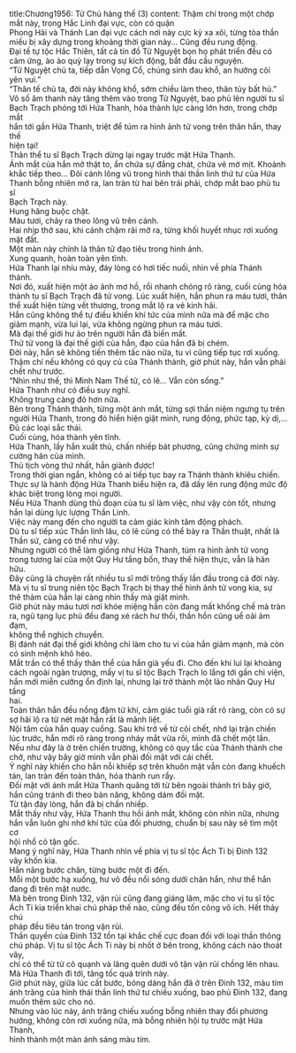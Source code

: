 title:Chương1956: Tử Chủ hàng thế (3)
content:
Thậm chí trong một chớp mắt này, trong Hắc Linh đại vực, còn có quận<br>Phong Hải và Thánh Lan đại vực cách nơi này cực kỳ xa xôi, từng tòa thần<br>miếu bị xây dựng trong khoảng thời gian này... Cũng đều rung động.<br>Đại tế tự tộc Hắc Thiên, tất cả tín đồ Tử Nguyệt bọn họ phát triển đều có<br>cảm ứng, ào ào quỳ lạy trong sự kích động, bắt đầu cầu nguyện.<br>“Tử Nguyệt chủ ta, tiếp dẫn Vọng Cổ, chúng sinh đau khổ, an hưởng cõi<br>yên vui.”<br>“Thân tế chủ ta, đời này không khổ, sớm chiều làm theo, thân tủy bất hủ.”<br>Vô số âm thanh này tăng thêm vào trong Tử Nguyệt, bao phủ lên người tu sĩ<br>Bạch Trạch phóng tới Hứa Thanh, hóa thành lực càng lớn hơn, trong chớp mắt<br>hắn tới gần Hứa Thanh, triệt để túm ra hình ảnh tử vong trên thân hắn, thay thế<br>hiện tại!<br>Thân thể tu sĩ Bạch Trạch dừng lại ngay trước mặt Hứa Thanh.<br>Ánh mắt của hắn mở thật to, ẩn chứa sự đắng chát, chứa vẻ mờ mịt. Khoảnh<br>khắc tiếp theo... Đôi cánh lông vũ trong hình thái thần linh thứ tư của Hứa<br>Thanh bỗng nhiên mở ra, lan tràn từ hai bên trái phải, chớp mắt bao phủ tu sĩ<br>Bạch Trạch này.<br>Hung hăng buộc chặt.<br>Máu tươi, chảy ra theo lông vũ trên cánh.<br>Hai nhịp thở sau, khi cánh chậm rãi mở ra, từng khối huyết nhục rơi xuống<br>mặt đất.<br>Một màn này chính là thân tử đạo tiêu trong hình ảnh.<br>Xung quanh, hoàn toàn yên tĩnh.<br>Hứa Thanh lại nhíu mày, đáy lòng có hơi tiếc nuối, nhìn về phía Thánh<br>thành.<br>Nơi đó, xuất hiện một ảo ảnh mơ hồ, rồi nhanh chóng rõ ràng, cuối cùng hóa<br>thành tu sĩ Bạch Trạch đã tử vong. Lúc xuất hiện, hắn phun ra máu tươi, thân<br>thể xuất hiện từng vết thương, trong mắt lộ ra vẻ kinh hãi.<br>Hắn cũng không thể tự điều khiển khí tức của mình nữa mà để mặc cho<br>giảm mạnh, vừa lui lại, vừa không ngừng phun ra máu tươi.<br>Mà đại thế giới hư ảo trên người hắn đã biến mất.<br>Thứ tử vong là đại thế giới của hắn, đạo của hắn đã bị chém.<br>Đời này, hắn sẽ không tiến thêm tấc nào nữa, tu vi cũng tiếp tục rơi xuống.<br>Thậm chí nếu không có quy củ của Thánh thành, giờ phút này, hắn vẫn phải<br>chết như trước.<br>“Nhìn như thế, thì Minh Nam Thế tử, có lẽ... Vẫn còn sống.”<br>Hứa Thanh như có điều suy nghĩ.<br>Không trung càng đỏ hơn nữa.<br>Bên trong Thánh thành, từng một ánh mắt, từng sợi thần niệm ngưng tụ trên<br>người Hứa Thanh, trong đó hiển hiện giật mình, rung động, phức tạp, kỳ dị,…<br>Đủ các loại sắc thái.<br>Cuối cùng, hóa thành yên tĩnh.<br>Hứa Thanh, lấy hắn xuất thủ, chấn nhiếp bát phương, cũng chứng minh sự<br>cường hãn của mình.<br>Thủ tịch vòng thứ nhất, hắn giành được!<br>Trong thời gian ngắn, không có ai tiếp tục bay ra Thánh thành khiêu chiến.<br>Thực sự là hành động Hứa Thanh biểu hiện ra, đã dấy lên rung động mức độ<br>khác biệt trong lòng mọi người.<br>Nếu Hứa Thanh dùng thủ đoạn của tu sĩ làm việc, như vậy còn tốt, nhưng<br>hắn lại dùng lực lượng Thần Linh.<br>Việc này mang đến cho người ta cảm giác kinh tâm động phách.<br>Dù tu sĩ tiếp xúc Thần linh lâu, có lẽ cũng có thể bày ra Thần thuật, nhất là<br>Thần sứ, càng có thể như vậy.<br>Nhưng người có thể làm giống như Hứa Thanh, túm ra hình ảnh tử vong<br>trong tương lai của một Quy Hư tầng bốn, thay thế hiện thực, vẫn là hãn hữu.<br>Đây cũng là chuyện rất nhiều tu sĩ mới trông thấy lần đầu trong cả đời này.<br>Mà vị tu sĩ trung niên tộc Bạch Trạch bị thay thế hình ảnh tử vong kia, sự<br>thê thảm của hắn lại càng nhìn thấy mà giật mình.<br>Giờ phút này máu tươi nơi khóe miệng hắn còn đang mất khống chế mà tràn<br>ra, ngũ tạng lục phủ đều đang xé rách hư thối, thần hồn cũng uể oải ảm đạm,<br>không thể nghịch chuyển.<br>Bị đánh nát đại thế giới không chỉ làm cho tu vi của hắn giảm mạnh, mà còn<br>có sinh mệnh khô héo.<br>Mắt trần có thể thấy thân thể của hắn già yếu đi. Cho đến khi lui lại khoảng<br>cách ngoài ngàn trượng, mấy vị tu sĩ tộc Bạch Trạch lo lắng tới gần chi viện,<br>hắn mới miễn cưỡng ổn định lại, nhưng lại trở thành một lão nhân Quy Hư tầng<br>hai.<br>Toàn thân hắn đều nồng đậm tử khí, cảm giác tuổi già rất rõ ràng, còn có sự<br>sợ hãi lộ ra từ nét mặt hắn rất là mãnh liệt.<br>Nội tâm của hắn quay cuồng. Sau khi trở về từ cõi chết, nhớ lại trận chiến<br>lúc trước, hắn mới rõ ràng trong nháy mắt vừa rồi, mình đã chết một lần.<br>Nếu như đây là ở trên chiến trường, không có quy tắc của Thánh thành che<br>chở, như vậy bây giờ mình vẫn phải đối mặt với cái chết.<br>Ý nghĩ này khiến cho hắn nỗi khiếp sợ trên khuôn mặt vẫn còn đang khuếch<br>tán, lan tràn đến toàn thân, hóa thành run rẩy.<br>Đối mặt với ánh mắt Hứa Thanh quăng tới từ bên ngoài thành trì bây giờ,<br>hắn cũng tránh đi theo bản năng, không dám đối mặt.<br>Từ tận đáy lòng, hắn đã bị chấn nhiếp.<br>Mắt thấy như vậy, Hứa Thanh thu hồi ánh mắt, không còn nhìn nữa, nhưng<br>hắn vẫn luôn ghi nhớ khí tức của đối phương, chuẩn bị sau này sẽ tìm một cơ<br>hội nhổ cỏ tận gốc.<br>Mang ý nghĩ này, Hứa Thanh nhìn về phía vị tu sĩ tộc Ách Ti bị Đinh 132<br>vây khốn kia.<br>Hắn nâng bước chân, từng bước một đi đến.<br>Mỗi một bước hạ xuống, hư vô đều nổi sóng dưới chân hắn, như thể hắn<br>đang đi trên mặt nước.<br>Mà bên trong Đinh 132, vận rủi cũng đang giáng lâm, mặc cho vị tu sĩ tộc<br>Ách Ti kia triển khai chú pháp thế nào, cũng đều tốn công vô ích. Hết thảy chú<br>pháp đều tiêu tán trong vận rủi.<br>Thần quyền của Đinh 132 tồn tại khắc chế cực đoan đối với loại thần thông<br>chú pháp. Vị tu sĩ tộc Ách Ti này bị nhốt ở bên trong, không cách nào thoát vây,<br>chỉ có thể từ từ cô quạnh và lãng quên dưới vô tận vận rủi chồng lên nhau.<br>Mà Hứa Thanh đi tới, tăng tốc quá trình này.<br>Giờ phút này, giữa lúc cất bước, bóng dáng hắn đã ở trên Đinh 132, màu tím<br>ánh trăng của hình thái thần linh thứ tư chiếu xuống, bao phủ Đinh 132, đang<br>muốn thêm sức cho nó.<br>Nhưng vào lúc này, ánh trăng chiếu xuống bỗng nhiên thay đổi phương<br>hướng, không còn rơi xuống nữa, mà bỗng nhiên hội tụ trước mặt Hứa Thanh,<br>hình thành một màn ánh sáng màu tím.